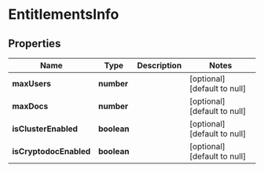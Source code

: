 # EntitlementsInfo

## Properties
Name | Type | Description | Notes
------------ | ------------- | ------------- | -------------
**maxUsers** | **number** |  | [optional] [default to null]
**maxDocs** | **number** |  | [optional] [default to null]
**isClusterEnabled** | **boolean** |  | [optional] [default to null]
**isCryptodocEnabled** | **boolean** |  | [optional] [default to null]


